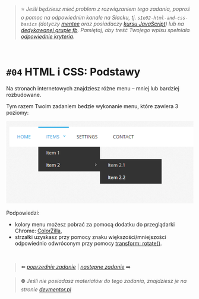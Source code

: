 > :star: _Jeśli będziesz mieć problem z rozwiązaniem tego zadania, poproś o pomoc na odpowiednim kanale na Slacku, tj. `s1e02-html-and-css-basics` (dotyczy [mentee](https://devmentor.pl/mentoring-javascript/) oraz posiadaczy [kursu JavaScript](https://devmentor.pl/p/javascript-for-beginners/)) lub na [dedykowanej grupie fb](https://www.facebook.com/groups/155234921740033). Pamiętaj, aby treść Twojego wpisu spełniała [odpowiednie kryteria](https://devmentor.pl/jak-prosic-o-pomoc/)._

&nbsp;

# `#04` HTML i CSS: Podstawy

Na stronach internetowych znajdziesz różne menu – mniej lub bardziej rozbudowane.

Tym razem Twoim zadaniem bedzie wykonanie menu, które zawiera 3 poziomy:

![](./assets/demo.png)

Podpowiedzi:

- kolory menu możesz pobrać za pomocą dodatku do przeglądarki Chrome: [ColorZilla](https://chrome.google.com/webstore/detail/colorzilla/bhlhnicpbhignbdhedgjhgdocnmhomnp),
- strzałki uzyskasz przy pomocy znaku większości/mniejszości odpowiednio odwróconym przy pomocy [transform: rotate()](https://www.w3schools.com/cssref/playit.asp?filename=playcss_transform_rotate).

&nbsp;

> :arrow_left: [_poprzednie zadanie_](./../03) | [_następne zadanie_](./../05) :arrow_right:

> :no_entry: _Jeśli nie posiadasz materiałów do tego zadania, znajdziesz je na stronie [devmentor.pl](https://devmentor.pl/p/html-and-css-basics/)_
